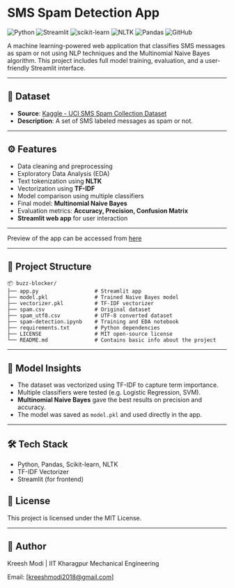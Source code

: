 
# SMS Spam Detection App 

![Python](https://img.shields.io/badge/Python-3.10-blue)
![Streamlit](https://img.shields.io/badge/Streamlit-%23FF4B4B.svg?&logo=streamlit&logoColor=white)
![scikit-learn](https://img.shields.io/badge/scikit--learn-F7931E?logo=scikit-learn&logoColor=white)
![NLTK](https://img.shields.io/badge/NLTK-007ACC?logo=nltk&logoColor=white)
![Pandas](https://img.shields.io/badge/Pandas-150458?logo=pandas&logoColor=white)
![GitHub](https://img.shields.io/badge/Hosted_on-GitHub-black?logo=github)

A machine learning-powered web application that classifies SMS messages as spam or not using NLP techniques and the Multinomial Naive Bayes algorithm. This project includes full model training, evaluation, and a user-friendly Streamlit interface.

---

## 📂 Dataset
- **Source**: [Kaggle - UCI SMS Spam Collection Dataset](https://www.kaggle.com/datasets/uciml/sms-spam-collection-dataset)
- **Description**: A set of SMS labeled messages as spam or not.

---

## ⚙️ Features
- Data cleaning and preprocessing
- Exploratory Data Analysis (EDA)
- Text tokenization using **NLTK**
- Vectorization using **TF-IDF**
- Model comparison using multiple classifiers
- Final model: **Multinomial Naive Bayes**
- Evaluation metrics: **Accuracy, Precision, Confusion Matrix**
- **Streamlit web app** for user interaction

---


Preview of the app can be accessed from [here](https://spam-guard.streamlit.app/)

---

## 📁 Project Structure

```
📦 buzz-blocker/
├── app.py                  # Streamlit app
├── model.pkl               # Trained Naive Bayes model
├── vectorizer.pkl          # TF-IDF vectorizer
├── spam.csv                # Original dataset
├── spam_utf8.csv           # UTF-8 converted dataset
├── spam-detection.ipynb    # Training and EDA notebook
├── requirements.txt        # Python dependencies
├── LICENSE                 # MIT open-source license
└── README.md               # Contains basic info about the project
```

---

## 🧠 Model Insights

- The dataset was vectorized using TF-IDF to capture term importance.
- Multiple classifiers were tested (e.g. Logistic Regression, SVM).
- **Multinomial Naive Bayes** gave the best results on precision and accuracy.
- The model was saved as `model.pkl` and used directly in the app.

---

## 🛠 Tech Stack

- Python, Pandas, Scikit-learn, NLTK
- TF-IDF Vectorizer
- Streamlit (for frontend)

## 📄 License
This project is licensed under the MIT License.

---


## 📝 Author
Kreesh Modi | IIT Kharagpur Mechanical Engineering

Email: [kreeshmodi2018@gmail.com]
